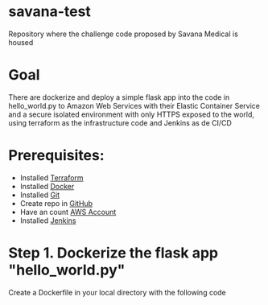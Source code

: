 # savana-test
Repository where the challenge code proposed by Savana Medical is housed

# Goal
There are dockerize and deploy a simple flask app into the code in hello_world.py to Amazon Web Services with their Elastic Container Service and a secure isolated environment with only HTTPS exposed to the world, using terraform as the infrastructure code and Jenkins as de CI/CD

# Prerequisites:
- Installed [Terraform](https://www.terraform.io/)
- Installed [Docker](https://www.docker.com/products/docker-desktop)
- Installed [Git](https://git-scm.com/downloads)
- Create repo in [GitHub](https://github.com/)
- Have an count [AWS Account](https://aws.amazon.com/)
- Installed [Jenkins](https://www.jenkins.io/download/)

# Step 1. Dockerize the flask app "hello_world.py"
Create a Dockerfile in your local directory with the following code
```




